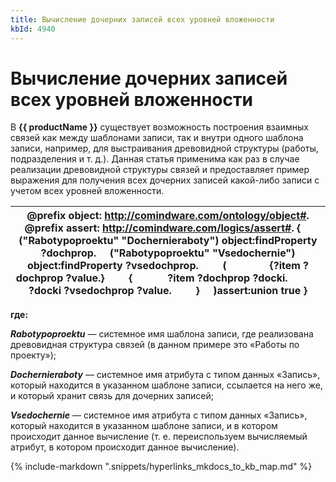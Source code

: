```yaml
---
title: Вычисление дочерних записей всех уровней вложенности
kbId: 4940
---
```


# Вычисление дочерних записей всех уровней вложенности

В **{{ productName }}** существует возможность построения взаимных связей как между шаблонами записи, так и внутри одного шаблона записи, например, для выстраивания древовидной структуры (работы, подразделения и т. д.). Данная статья применима как раз в случае реализации древовидной структуры связей и предоставляет пример выражения для получения всех дочерних записей какой-либо записи с учетом всех уровней вложенности.

| @prefix object: <http://comindware.com/ontology/object#>. @prefix assert: <http://comindware.com/logics/assert#>. {     ("Rabotypoproektu" "Dochernieraboty") object:findProperty ?dochprop.     ("Rabotypoproektu" "Vsedochernie") object:findProperty ?vsedochprop.         (                {?item ?dochprop ?value.}         {             ?item ?dochprop ?docki.             ?docki ?vsedochprop ?value.         }     )assert:union true } |
| --- |

**где:**

***Rabotypoproektu*** — системное имя шаблона записи, где реализована древовидная структура связей (в данном примере это «Работы по проекту»);

***Dochernieraboty*** — системное имя атрибута с типом данных «Запись», который находится в указанном шаблоне записи, ссылается на него же, и который хранит связь для дочерних записей;

***Vsedochernie*** — системное имя атрибута с типом данных «Запись», который находится в указанном шаблоне записи, и в котором происходит данное вычисление (т. е. переиспользуем вычисляемый атрибут, в котором происходит данное вычисление).

{% include-markdown ".snippets/hyperlinks_mkdocs_to_kb_map.md" %}
